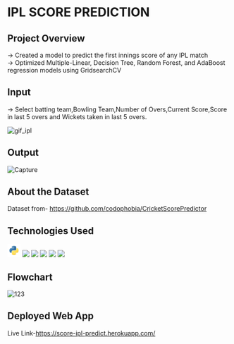 # IPL SCORE PREDICTION

## Project Overview
-> Created a model to predict the first innings score of any IPL match<br/>
-> Optimized Multiple-Linear, Decision Tree, Random Forest, and AdaBoost regression models using GridsearchCV

## Input
-> Select batting team,Bowling Team,Number of Overs,Current Score,Score in last 5 overs and Wickets taken in last 5 overs.


![gif_ipl](https://user-images.githubusercontent.com/69070570/134036715-a79d332f-ed7d-4e78-8cbd-855e496ffe9c.gif)


## Output
![Capture](https://user-images.githubusercontent.com/69070570/134037880-6073aae2-dae0-4cec-abf2-72a535dfee70.PNG)

## About the Dataset
 Dataset from- <a>https://github.com/codophobia/CricketScorePredictor</a>
 
## Technologies Used
<code><img height="30" src="https://raw.githubusercontent.com/github/explore/80688e429a7d4ef2fca1e82350fe8e3517d3494d/topics/python/python.png"></code>
<code><img height="30" src="https://camo.githubusercontent.com/6976844e0d37963206e1d79b0c2642a5f854b8a7a10670c2cc7809b564a8116b/68747470733a2f2f6173736574732e776562736974652d66696c65732e636f6d2f3564633362343764646336633063326131616637346164302f3565313831383264623832376661303635393534313735345f5247425f4c6f676f5f566572746963616c5f436f6c6f725f4c696768745f42672e706e67"></code>
<code><img height="30" src="https://upload.wikimedia.org/wikipedia/commons/e/ec/Heroku_logo.svg"></code>
<code><img height="30" src="https://raw.githubusercontent.com/numpy/numpy/7e7f4adab814b223f7f917369a72757cd28b10cb/branding/icons/numpylogo.svg"></code>
<code><img height="30" src="https://matplotlib.org/_static/logo2.svg"></code>
<code><img height="30" src="https://upload.wikimedia.org/wikipedia/commons/thumb/0/05/Scikit_learn_logo_small.svg/330px-Scikit_learn_logo_small.svg.png"></code>

## Flowchart
![123](https://user-images.githubusercontent.com/69070570/134041634-68d855cc-fca5-48fa-9729-f052a3061198.jpg)

## Deployed Web App
Live Link-<a>https://score-ipl-predict.herokuapp.com/</a>
